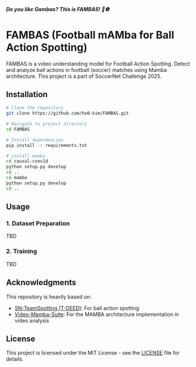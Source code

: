 #### *Do you like Gambas? This is FAMBAS! 🦐⚽*

# FAMBAS (Football mAMba for Ball Action Spotting)

FAMBAS is a video understanding model for Football Action Spotting. Detect and analyze ball actions in football (soccer) matches using Mamba architecture. This project is a part of SoccerNet Challenge 2025.

## Installation

```bash
# Clone the repository
git clone https://github.com/ho0-kim/FAMBAS.git

# Navigate to project directory
cd FAMBAS

# Install dependencies
pip install -r requirements.txt

# install mamba
cd causal-conv1d
python setup.py develop
cd ..
cd mamba
python setup.py develop
cd ..
```

## Usage

### 1. Dataset Preparation

TBD

### 2. Training

TBD

## Acknowledgments

This repository is heavily based on:
- [SN-TeamSpotting (T-DEED)](https://github.com/SoccerNet/sn-teamspotting): For ball action spotting
- [Video-Mamba-Suite](https://github.com/OpenGVLab/video-mamba-suite): For the MAMBA architecture implementation in video analysis

## License

This project is licensed under the MIT License - see the [LICENSE](https://github.com/ho0-kim/FAMBAS/blob/main/LICENSE) file for details.
